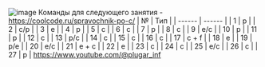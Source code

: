 ![image](https://github.com/BOBUS2317/knsl/assets/145115035/8d3aa971-6cd2-4ade-a147-87d86ad7a7ec)
Команды для следующего занятия - https://coolcode.ru/spravochnik-po-c/
| № | Тип |
| ------ | ------ |
| 1 | р |
| 2 | с/р |
| 3 | e |
| 4 | р |
| 5 | c |
| 6 | c |
| 7 | р |
| 8 | c |
| 9 | e/c |
| 10 | p |
| 11 | p |
| 12 | c |
| 13 | p/c |
| 14 | c |
| 15 | c |
| 16 | c |
| 17 | c + f |
| 18 | e |
| 19 | p/e |
| 20 | e/c |
| 21 | e + c |
| 22 | e |
| 23 | c |
| 24 | c |
| 25 | e/c |
| 26 | c |
| 27 | p |
https://www.youtube.com/@plugar_inf


